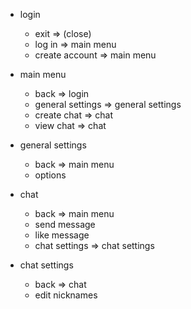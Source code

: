 - login
    - exit              => (close)
    - log in            => main menu
    - create account    => main menu

- main menu
    - back              => login
    - general settings  => general settings
    - create chat       => chat
    - view chat         => chat

- general settings
    - back      => main menu
    - options

- chat
    - back          => main menu
    - send message
    - like message
    - chat settings => chat settings

- chat settings
    - back              => chat
    - edit nicknames
